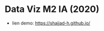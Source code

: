# Data Viz M2 IA (2020)

* lien demo: <a href='https://shajjad-h.github.io/' target='_blank'>https://shajjad-h.github.io/</a>
